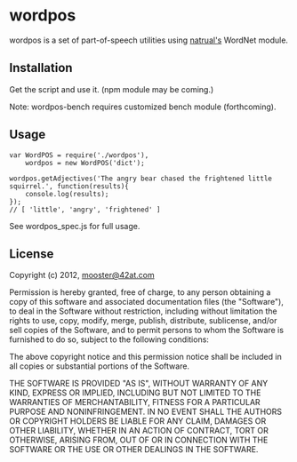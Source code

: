 wordpos
=======

wordpos is a set of part-of-speech utilities using [natrual's](http://github.com/NaturalNode/natural) WordNet module.


Installation
------------

Get the script and use it.  (npm module may be coming.)

Note: wordpos-bench requires customized bench module (forthcoming). 

    
Usage
----------

    var WordPOS = require('./wordpos'),
        wordpos = new WordPOS('dict');
        
    wordpos.getAdjectives('The angry bear chased the frightened little squirrel.', function(results){
        console.log(results);
    });       
    // [ 'little', 'angry', 'frightened' ]
    

See wordpos_spec.js for full usage.    

License
-------

Copyright (c) 2012, mooster@42at.com

Permission is hereby granted, free of charge, to any person obtaining a copy
of this software and associated documentation files (the "Software"), to deal
in the Software without restriction, including without limitation the rights
to use, copy, modify, merge, publish, distribute, sublicense, and/or sell
copies of the Software, and to permit persons to whom the Software is
furnished to do so, subject to the following conditions:

The above copyright notice and this permission notice shall be included in
all copies or substantial portions of the Software.

THE SOFTWARE IS PROVIDED "AS IS", WITHOUT WARRANTY OF ANY KIND, EXPRESS OR
IMPLIED, INCLUDING BUT NOT LIMITED TO THE WARRANTIES OF MERCHANTABILITY,
FITNESS FOR A PARTICULAR PURPOSE AND NONINFRINGEMENT. IN NO EVENT SHALL THE
AUTHORS OR COPYRIGHT HOLDERS BE LIABLE FOR ANY CLAIM, DAMAGES OR OTHER
LIABILITY, WHETHER IN AN ACTION OF CONTRACT, TORT OR OTHERWISE, ARISING FROM,
OUT OF OR IN CONNECTION WITH THE SOFTWARE OR THE USE OR OTHER DEALINGS IN
THE SOFTWARE.
